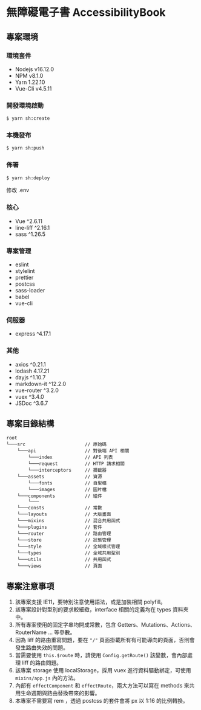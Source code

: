# 無障礙電子書 **AccessibilityBook**


## 專案環境

### 環境套件

* Nodejs v16.12.0  
* NPM v8.1.0  
* Yarn 1.22.10  
* Vue-Cli v4.5.11  


### 開發環境啟動
```bash
$ yarn sh:create
```

### 本機發布
```bash
$ yarn sh:push
```

### 佈署
```bash
$ yarn sh:deploy
```
修改 .env

### 核心

* Vue ^2.6.11
* line-liff ^2.16.1
* sass ^1.26.5

### 專案管理

* eslint
* stylelint
* prettier
* postcss
* sass-loader
* babel
* vue-cli

### 伺服器

* express ^4.17.1

### 其他

* axios ^0.21.1
* lodash 4.17.21
* dayjs ^1.10.7
* markdown-it ^12.2.0
* vue-router ^3.2.0
* vuex ^3.4.0
* JSDoc ^3.6.7

## 專案目錄結構

```
root
└───src                      // 原始碼
    └───api                  // 對後端 API 相關
        └───index            // API 列表
        └───request          // HTTP 請求相關
        └───interceptors     // 攔截器
    └───assets               // 資源
        └───fonts            // 自型檔
        └───images           // 圖片檔
    └───components           // 組件
        └───
    └───consts               // 常數
    └───layouts              // 大版畫面
    └───mixins               // 混合共用函式
    └───plugins              // 套件
    └───router               // 路由管理
    └───store                // 狀態管理
    └───style                // 全域樣式管理
    └───types                // 全域共用型別
    └───utils                // 共用函式
    └───views                // 頁面
```

## 專案注意事項

1. 該專案支援 IE11，要特別注意使用語法，或是加裝相關 polyfill。
2. 該專案設計對型別的要求較細緻，interface 相關的定義均在 types 資料夾中。
3. 所有專案使用的固定字串均開成常數，包含 Getters、Mutations、Actions、RouterName ... 等參數。
4. 因為 liff 的路由重寫問題，要在 `"/"` 頁面掛載所有有可能導向的頁面，否則會發生路由失效的問題。
5. 當需要使用 `this.$route` 時，請使用 `Config.getRoute()` 該變數，會內部處理 liff 的路由問題。
6. 該專案 storage 使用 localStorage，採用 vuex 進行資料驅動綁定，可使用 `mixins/app.js` 內的方法。
7. 內部有 `effectComponent` 和 `effectRoute`，兩大方法可以寫在 methods 來共用生命週期與路由替換帶來的影響。
8. 本專案不需要寫 rem ，透過 postcss 的套件會將 px 以 1:16 的比例轉換。